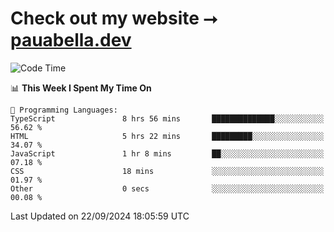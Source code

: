 # Check out my website ⭢ [pauabella.dev](https://pauabella.dev)

<!--START_SECTION:waka-->
![Code Time](http://img.shields.io/badge/Code%20Time-3%2C741%20hrs%2043%20mins-blue)

📊 **This Week I Spent My Time On** 

```text
💬 Programming Languages: 
TypeScript               8 hrs 56 mins       ██████████████░░░░░░░░░░░   56.62 % 
HTML                     5 hrs 22 mins       █████████░░░░░░░░░░░░░░░░   34.07 % 
JavaScript               1 hr 8 mins         ██░░░░░░░░░░░░░░░░░░░░░░░   07.18 % 
CSS                      18 mins             ░░░░░░░░░░░░░░░░░░░░░░░░░   01.97 % 
Other                    0 secs              ░░░░░░░░░░░░░░░░░░░░░░░░░   00.08 % 
```


 Last Updated on 22/09/2024 18:05:59 UTC
<!--END_SECTION:waka-->
